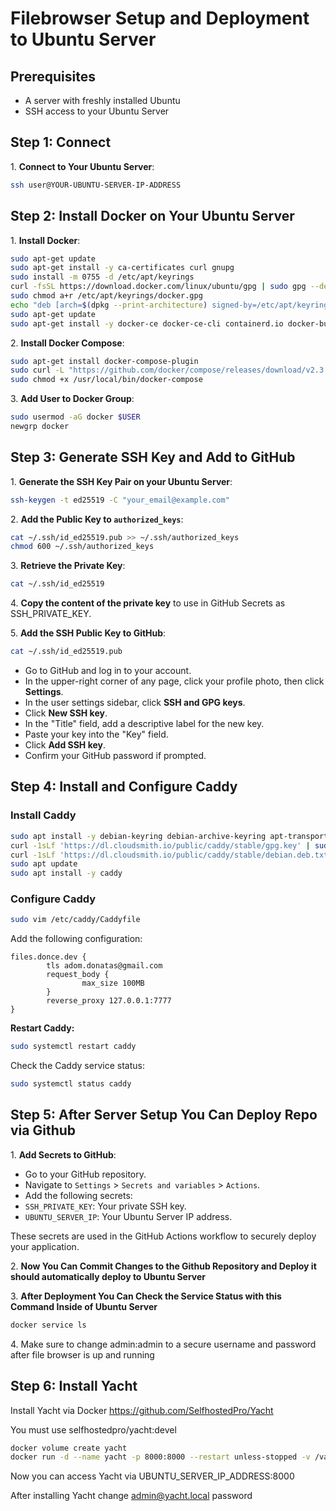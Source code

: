 # Filebrowser Setup and Deployment to Ubuntu Server

## Prerequisites

- A server with freshly installed Ubuntu
- SSH access to your Ubuntu Server

## Step 1: Connect

1\. **Connect to Your Ubuntu Server**:

```sh
ssh user@YOUR-UBUNTU-SERVER-IP-ADDRESS
```

## Step 2: Install Docker on Your Ubuntu Server

1\. **Install Docker**:

```sh
sudo apt-get update
sudo apt-get install -y ca-certificates curl gnupg
sudo install -m 0755 -d /etc/apt/keyrings
curl -fsSL https://download.docker.com/linux/ubuntu/gpg | sudo gpg --dearmor -o /etc/apt/keyrings/docker.gpg
sudo chmod a+r /etc/apt/keyrings/docker.gpg
echo "deb [arch=$(dpkg --print-architecture) signed-by=/etc/apt/keyrings/docker.gpg] https://download.docker.com/linux/ubuntu $(lsb_release -cs) stable" | sudo tee /etc/apt/sources.list.d/docker.list > /dev/null
sudo apt-get update
sudo apt-get install -y docker-ce docker-ce-cli containerd.io docker-buildx-plugin
```

2\. **Install Docker Compose**:

```sh
sudo apt-get install docker-compose-plugin
sudo curl -L "https://github.com/docker/compose/releases/download/v2.3.3/docker-compose-$(uname -s)-$(uname -m)" -o /usr/local/bin/docker-compose
sudo chmod +x /usr/local/bin/docker-compose
```

3\. **Add User to Docker Group**:

```sh
sudo usermod -aG docker $USER
newgrp docker
```

## Step 3: Generate SSH Key and Add to GitHub

1\. **Generate the SSH Key Pair on your Ubuntu Server**:

```sh
ssh-keygen -t ed25519 -C "your_email@example.com"
```

2\. **Add the Public Key to `authorized_keys`**:

```sh
cat ~/.ssh/id_ed25519.pub >> ~/.ssh/authorized_keys
chmod 600 ~/.ssh/authorized_keys
```

3\. **Retrieve the Private Key**:

```sh
cat ~/.ssh/id_ed25519
```

4\. **Copy the content of the private key** to use in GitHub Secrets as SSH_PRIVATE_KEY.

5\. **Add the SSH Public Key to GitHub**:

```sh
cat ~/.ssh/id_ed25519.pub
```

- Go to GitHub and log in to your account.
- In the upper-right corner of any page, click your profile photo, then click **Settings**.
- In the user settings sidebar, click **SSH and GPG keys**.
- Click **New SSH key**.
- In the "Title" field, add a descriptive label for the new key.
- Paste your key into the "Key" field.
- Click **Add SSH key**.
- Confirm your GitHub password if prompted.

## Step 4: Install and Configure Caddy

### Install Caddy

```sh
sudo apt install -y debian-keyring debian-archive-keyring apt-transport-https
curl -1sLf 'https://dl.cloudsmith.io/public/caddy/stable/gpg.key' | sudo gpg --dearmor -o /usr/share/keyrings/caddy-stable-archive-keyring.gpg
curl -1sLf 'https://dl.cloudsmith.io/public/caddy/stable/debian.deb.txt' | sudo tee /etc/apt/sources.list.d/caddy-stable.list
sudo apt update
sudo apt install -y caddy
```

### Configure Caddy

```sh
sudo vim /etc/caddy/Caddyfile
```

Add the following configuration:

```caddyfile
files.donce.dev {
        tls adom.donatas@gmail.com
        request_body {
                max_size 100MB
        }
        reverse_proxy 127.0.0.1:7777
}
```

**Restart Caddy:**

```sh
sudo systemctl restart caddy
```

Check the Caddy service status:

```sh
sudo systemctl status caddy
```

## Step 5: After Server Setup You Can Deploy Repo via Github

1\. **Add Secrets to GitHub**:

- Go to your GitHub repository.
- Navigate to `Settings` > `Secrets and variables` > `Actions`.
- Add the following secrets:
- `SSH_PRIVATE_KEY`: Your private SSH key.
- `UBUNTU_SERVER_IP`: Your Ubuntu Server IP address.

These secrets are used in the GitHub Actions workflow to securely deploy your application.

2\. **Now You Can Commit Changes to the Github Repository and Deploy it should automatically deploy to Ubuntu Server**

3\. **After Deployment You Can Check the Service Status with this Command Inside of Ubuntu Server**

```sh
docker service ls
```

4\. Make sure to change admin:admin to a secure username and password after file browser is up and running

## Step 6: Install Yacht

Install Yacht via Docker https://github.com/SelfhostedPro/Yacht

You must use selfhostedpro/yacht:devel

```sh
docker volume create yacht
docker run -d --name yacht -p 8000:8000 --restart unless-stopped -v /var/run/docker.sock:/var/run/docker.sock -v yacht:/config selfhostedpro/yacht:devel
```

Now you can access Yacht via UBUNTU_SERVER_IP_ADDRESS:8000

After installing Yacht change admin@yacht.local password
